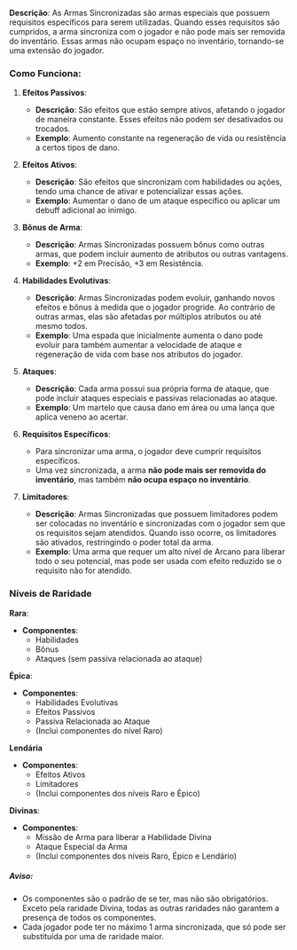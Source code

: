 **Descrição**: As Armas Sincronizadas são armas especiais que possuem requisitos específicos para serem utilizadas. Quando esses requisitos são cumpridos, a arma sincroniza com o jogador e não pode mais ser removida do inventário. Essas armas não ocupam espaço no inventário, tornando-se uma extensão do jogador.

### **Como Funciona**:
1. **Efeitos Passivos**:
    - **Descrição**: São efeitos que estão sempre ativos, afetando o jogador de maneira constante. Esses efeitos não podem ser desativados ou trocados.
    - **Exemplo**: Aumento constante na regeneração de vida ou resistência a certos tipos de dano.

2. **Efeitos Ativos**:
    - **Descrição**: São efeitos que sincronizam com habilidades ou ações, tendo uma chance de ativar e potencializar essas ações.
    - **Exemplo**: Aumentar o dano de um ataque específico ou aplicar um debuff adicional ao inimigo.

3. **Bônus de Arma**:
    - **Descrição**: Armas Sincronizadas possuem bônus como outras armas, que podem incluir aumento de atributos ou outras vantagens.
    - **Exemplo**: +2 em Precisão, +3 em Resistência.

4. **Habilidades Evolutivas**:
    - **Descrição**: Armas Sincronizadas podem evoluir, ganhando novos efeitos e bônus à medida que o jogador progride. Ao contrário de outras armas, elas são afetadas por múltiplos atributos ou até mesmo todos.
    - **Exemplo**: Uma espada que inicialmente aumenta o dano pode evoluir para também aumentar a velocidade de ataque e regeneração de vida com base nos atributos do jogador.

5. **Ataques**:
    - **Descrição**: Cada arma possui sua própria forma de ataque, que pode incluir ataques especiais e passivas relacionadas ao ataque.
    - **Exemplo**: Um martelo que causa dano em área ou uma lança que aplica veneno ao acertar.

6. **Requisitos Específicos**:
	- Para sincronizar uma arma, o jogador deve cumprir requisitos específicos.
	- Uma vez sincronizada, a arma **não pode mais ser removida do inventário**, mas também **não ocupa espaço no inventário**.

7. **Limitadores**:
    - **Descrição**: Armas Sincronizadas que possuem limitadores podem ser colocadas no inventário e sincronizadas com o jogador sem que os requisitos sejam atendidos. Quando isso ocorre, os limitadores são ativados, restringindo o poder total da arma.
    - **Exemplo**: Uma arma que requer um alto nível de Arcano para liberar todo o seu potencial, mas pode ser usada com efeito reduzido se o requisito não for atendido.

### **Níveis de Raridade**

**Rara**:
- **Componentes**:
    - Habilidades
    - Bônus
    - Ataques (sem passiva relacionada ao ataque)

**Épica**:
- **Componentes**:
    - Habilidades Evolutivas
    - Efeitos Passivos
    - Passiva Relacionada ao Ataque
    - (Inclui componentes do nível Raro)

**Lendária**
- **Componentes**:
    - Efeitos Ativos
    - Limitadores
    - (Inclui componentes dos níveis Raro e Épico)

**Divinas**:
- **Componentes**:
    - Missão de Arma para liberar a Habilidade Divina
    - Ataque Especial da Arma
    - (Inclui componentes dos níveis Raro, Épico e Lendário)

##### Aviso:
- Os componentes são o padrão de se ter, mas não são obrigatórios. Exceto pela raridade Divina, todas as outras raridades não garantem a presença de todos os componentes.
- Cada jogador pode ter no máximo 1 arma sincronizada, que só pode ser substituída por uma de raridade maior.